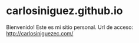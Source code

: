# carlosiniguez.github.io
Bienvenido!
Este es mi sitio personal.
Url de acceso: http://carlosiniguezec.com/

